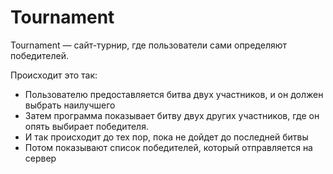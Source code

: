 # Tournament

Tournament — сайт-турнир, где пользователи сами определяют победителей.

Происходит это так:

* Пользователю предоставляется битва двух участников, и он должен выбрать наилучшего
* Затем программа показывает битву двух других участников, где он опять выбирает победителя.
* И так происходит до тех пор, пока не дойдет до последней битвы
* Потом показывают список победителей, который отправляется на сервер
